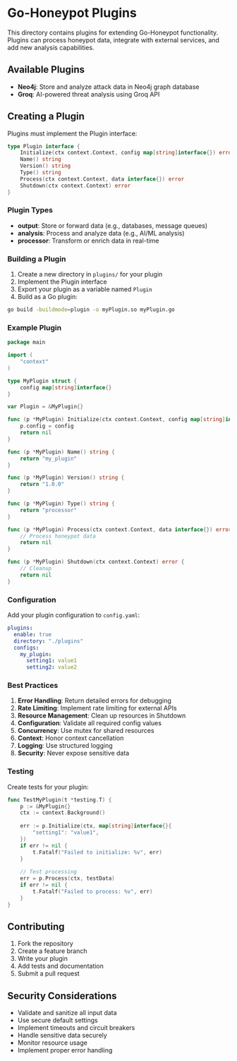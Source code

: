 # Go-Honeypot Plugins

This directory contains plugins for extending Go-Honeypot functionality. Plugins can process honeypot data, integrate with external services, and add new analysis capabilities.

## Available Plugins

- **Neo4j**: Store and analyze attack data in Neo4j graph database
- **Groq**: AI-powered threat analysis using Groq API

## Creating a Plugin

Plugins must implement the Plugin interface:

```go
type Plugin interface {
    Initialize(ctx context.Context, config map[string]interface{}) error
    Name() string
    Version() string
    Type() string
    Process(ctx context.Context, data interface{}) error
    Shutdown(ctx context.Context) error
}
```

### Plugin Types

- **output**: Store or forward data (e.g., databases, message queues)
- **analysis**: Process and analyze data (e.g., AI/ML analysis)
- **processor**: Transform or enrich data in real-time

### Building a Plugin

1. Create a new directory in `plugins/` for your plugin
2. Implement the Plugin interface
3. Export your plugin as a variable named `Plugin`
4. Build as a Go plugin:

```bash
go build -buildmode=plugin -o myPlugin.so myPlugin.go
```

### Example Plugin

```go
package main

import (
    "context"
)

type MyPlugin struct {
    config map[string]interface{}
}

var Plugin = &MyPlugin{}

func (p *MyPlugin) Initialize(ctx context.Context, config map[string]interface{}) error {
    p.config = config
    return nil
}

func (p *MyPlugin) Name() string {
    return "my_plugin"
}

func (p *MyPlugin) Version() string {
    return "1.0.0"
}

func (p *MyPlugin) Type() string {
    return "processor"
}

func (p *MyPlugin) Process(ctx context.Context, data interface{}) error {
    // Process honeypot data
    return nil
}

func (p *MyPlugin) Shutdown(ctx context.Context) error {
    // Cleanup
    return nil
}
```

### Configuration

Add your plugin configuration to `config.yaml`:

```yaml
plugins:
  enable: true
  directory: "./plugins"
  configs:
    my_plugin:
      setting1: value1
      setting2: value2
```

### Best Practices

1. **Error Handling**: Return detailed errors for debugging
2. **Rate Limiting**: Implement rate limiting for external APIs
3. **Resource Management**: Clean up resources in Shutdown
4. **Configuration**: Validate all required config values
5. **Concurrency**: Use mutex for shared resources
6. **Context**: Honor context cancellation
7. **Logging**: Use structured logging
8. **Security**: Never expose sensitive data

### Testing

Create tests for your plugin:

```go
func TestMyPlugin(t *testing.T) {
    p := &MyPlugin{}
    ctx := context.Background()
    
    err := p.Initialize(ctx, map[string]interface{}{
        "setting1": "value1",
    })
    if err != nil {
        t.Fatalf("Failed to initialize: %v", err)
    }
    
    // Test processing
    err = p.Process(ctx, testData)
    if err != nil {
        t.Fatalf("Failed to process: %v", err)
    }
}
```

## Contributing

1. Fork the repository
2. Create a feature branch
3. Write your plugin
4. Add tests and documentation
5. Submit a pull request

## Security Considerations

- Validate and sanitize all input data
- Use secure default settings
- Implement timeouts and circuit breakers
- Handle sensitive data securely
- Monitor resource usage
- Implement proper error handling
